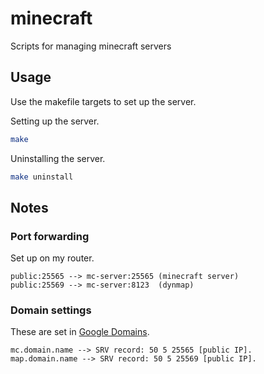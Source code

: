 # minecraft

Scripts for managing minecraft servers


## Usage

Use the makefile targets to set up the server.


Setting up the server.
```bash
make
```
    
Uninstalling the server.
```bash
make uninstall
```


## Notes

### Port forwarding

Set up on my router.

```
public:25565 --> mc-server:25565 (minecraft server)
public:25569 --> mc-server:8123  (dynmap)
```

### Domain settings

These are set in [Google Domains](https://domains.google.com/registrar/).

```
mc.domain.name --> SRV record: 50 5 25565 [public IP].
map.domain.name --> SRV record: 50 5 25569 [public IP].
```
